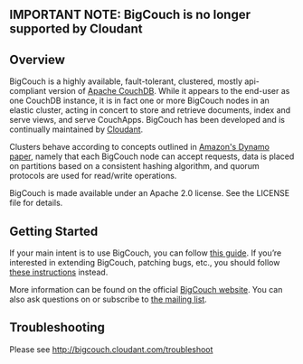 ## IMPORTANT NOTE: BigCouch is no longer supported by Cloudant

## Overview

BigCouch is a highly available, fault-tolerant, clustered, mostly api-compliant
version of [Apache CouchDB][1]. While it appears to the end-user as one CouchDB
instance, it is in fact one or more BigCouch nodes in an elastic cluster,
acting in concert to store and retrieve documents, index and serve views, and
serve CouchApps. BigCouch has been developed and is continually maintained by
[Cloudant][2].

Clusters behave according to concepts outlined in [Amazon's Dynamo paper][4],
namely that each BigCouch node can accept requests, data is placed on
partitions based on a consistent hashing algorithm, and quorum protocols are
used for read/write operations.

BigCouch is made available under an Apache 2.0 license. See the LICENSE file
for details.

## Getting Started

If your main intent is to use BigCouch, you can follow [this
guide](http://bigcouch.cloudant.com/use).  If you’re interested in extending
BigCouch, patching bugs, etc., you should follow [these
instructions](http://bigcouch.cloudant.com/develop) instead.

More information can be found on the official [BigCouch
website](http://bigcouch.cloudant.com/). You can also ask questions on or
subscribe to [the mailing list](http://groups.google.com/group/bigcouch-user).

## Troubleshooting

Please see http://bigcouch.cloudant.com/troubleshoot

[1]: http://couchdb.apache.org
[2]: http://cloudant.com
[4]: http://www.allthingsdistributed.com/2007/10/amazons_dynamo.html
